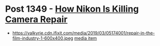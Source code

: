 # Post 1349 - [How Nikon Is Killing Camera Repair](https://www.ifixit.com/News/1349/how-nikon-is-killing-camera-repair)

- https://valkyrie.cdn.ifixit.com/media/2019/03/05174001/repair-in-the-film-industry-1-600x400.jpeg [media item](media-27434.md)